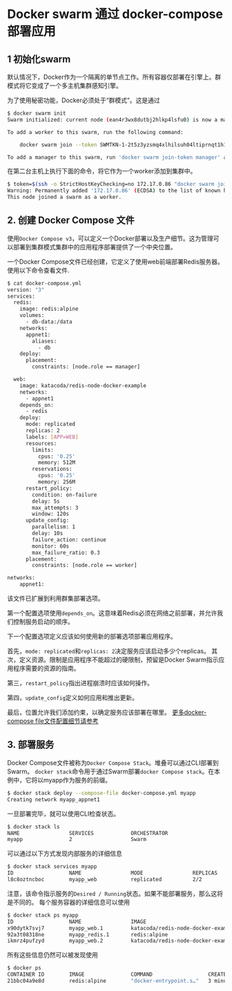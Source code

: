 # Docker swarm 通过 docker-compose 部署应用


## 1 初始化swarm
默认情况下，Docker作为一个隔离的单节点工作。所有容器仅部署在引擎上。群模式将它变成了一个多主机集群感知引擎。

为了使用秘密功能，Docker必须处于“群模式”。这是通过

```bash
$ docker swarm init
Swarm initialized: current node (ean4r3wx8dutbj2hlkp4lsfu0) is now a manager.

To add a worker to this swarm, run the following command:

    docker swarm join --token SWMTKN-1-2t5z3yzsmq4xlhilsuh04ltiprnqt1h1cv8gmmaq6eip3day99-advgpojck21b1hlh3v6vgpncq 172.17.0.86:2377

To add a manager to this swarm, run 'docker swarm join-token manager' and follow the instructions.
```
在第二台主机上执行下面的命令，将它作为一个worker添加到集群中。

```bash
$ token=$(ssh -o StrictHostKeyChecking=no 172.17.0.86 "docker swarm join-token -q worker") && docker swarm join 172.17.0.86:2377 --token $token
Warning: Permanently added '172.17.0.86' (ECDSA) to the list of known hosts.
This node joined a swarm as a worker.
```
## 2.  创建 Docker Compose 文件
使用`Docker Compose v3`，可以定义一个Docker部署以及生产细节。这为管理可以部署到集群模式集群中的应用程序部署提供了一个中央位置。

一个Docker Compose文件已经创建，它定义了使用web前端部署Redis服务器。使用以下命令查看文件.

```bash
$ cat docker-compose.yml
version: "3"
services:
  redis:
    image: redis:alpine
    volumes:
      - db-data:/data
    networks:
      appnet1:
        aliases:
          - db
    deploy:
      placement:
        constraints: [node.role == manager]

  web:
    image: katacoda/redis-node-docker-example
    networks:
      - appnet1
    depends_on:
      - redis
    deploy:
      mode: replicated
      replicas: 2
      labels: [APP=WEB]
      resources:
        limits:
          cpus: '0.25'
          memory: 512M
        reservations:
          cpus: '0.25'
          memory: 256M
      restart_policy:
        condition: on-failure
        delay: 5s
        max_attempts: 3
        window: 120s
      update_config:
        parallelism: 1
        delay: 10s
        failure_action: continue
        monitor: 60s
        max_failure_ratio: 0.3
      placement:
        constraints: [node.role == worker]

networks:
    appnet1:
```
该文件已扩展到利用群集部署选项。

第一个配置选项使用`depends_on`。这意味着Redis必须在网络之前部署，并允许我们控制服务启动的顺序。

下一个配置选项定义应该如何使用新的部署选项部署应用程序。

首先，`mode: replicated`和`replicas: 2`决定服务应该启动多少个replicas。
其次，定义资源。限制是应用程序不能超过的硬限制，预留是Docker Swarm指示应用程序需要的资源的指南。

第三，`restart_policy`指出进程崩溃时应该如何操作。

第四，`update_config`定义如何应用和推出更新。

最后，位置允许我们添加约束，以确定服务应该部署在哪里。
[更多docker-compose file文件配置细节请参考](https://docs.docker.com/compose/compose-file/#deploy)

## 3. 部署服务
Docker Compose文件被称为`Docker Compose Stack`。堆叠可以通过CLI部署到Swarm。
`docker stack`命令用于通过Swarm部署`docker Compose stack`。在本例中，它将以myapp作为服务的前缀。

```bash
$ docker stack deploy --compose-file docker-compose.yml myapp
Creating network myapp_appnet1
```
一旦部署完毕，就可以使用CLI检查状态。

```bash
$ docker stack ls
NAME                SERVICES            ORCHESTRATOR
myapp               2                   Swarm
```
可以通过以下方式发现内部服务的详细信息

```bash
$ docker stack services myapp
ID                  NAME                MODE                REPLICAS            IMAGE                                       PORTS
l8c8oztncboc        myapp_web           replicated          2/2                 katacoda/redis-node-docker-example:latest   
```
注意，该命令指示服务的`Desired / Running`状态。如果不能部署服务，那么这将是不同的。
每个服务容器的详细信息可以使用

```bash
$ docker stack ps myapp
ID                  NAME                IMAGE                                       NODE                DESIRED STATE       CURRENT STATE           ERROR               PORTS
x90dytk7svj7        myapp_web.1         katacoda/redis-node-docker-example:latest   host02              Running             Running 3 minutes ago                       
92a3t08318ne        myapp_redis.1       redis:alpine                                host01              Running             Running 3 minutes ago                       
ikmrz4pufzyd        myapp_web.2         katacoda/redis-node-docker-example:latest   host02              Running             Running 3 minutes ago                       
```
所有这些信息仍然可以被发现使用

```bash
$ docker ps
CONTAINER ID        IMAGE               COMMAND                  CREATED             STATUS              PORTS               NAMES
21bbc04a9e8d        redis:alpine        "docker-entrypoint.s…"   3 minutes ago       Up 3 minutes        6379/tcp            myapp_redis.1.92a3t08318neq5g5sd1akrwzo
```
